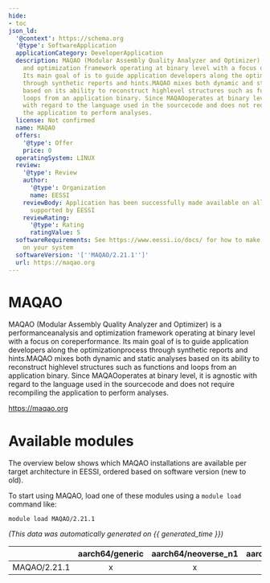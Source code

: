 ```yaml
---
hide:
- toc
json_ld:
  '@context': https://schema.org
  '@type': SoftwareApplication
  applicationCategory: DeveloperApplication
  description: MAQAO (Modular Assembly Quality Analyzer and Optimizer) is a performanceanalysis
    and optimization framework operating at binary level with a focus on coreperformance.
    Its main goal of is to guide application developers along the optimizationprocess
    through synthetic reports and hints.MAQAO mixes both dynamic and static analyses
    based on its ability to reconstruct highlevel structures such as functions and
    loops from an application binary. Since MAQAOoperates at binary level, it is agnostic
    with regard to the language used in the sourcecode and does not require recompiling
    the application to perform analyses.
  license: Not confirmed
  name: MAQAO
  offers:
    '@type': Offer
    price: 0
  operatingSystem: LINUX
  review:
    '@type': Review
    author:
      '@type': Organization
      name: EESSI
    reviewBody: Application has been successfully made available on all architectures
      supported by EESSI
    reviewRating:
      '@type': Rating
      ratingValue: 5
  softwareRequirements: See https://www.eessi.io/docs/ for how to make EESSI available
    on your system
  softwareVersion: '[''MAQAO/2.21.1'']'
  url: https://maqao.org
---
```


MAQAO
=====


MAQAO (Modular Assembly Quality Analyzer and Optimizer) is a performanceanalysis and optimization framework operating at binary level with a focus on coreperformance. Its main goal of is to guide application developers along the optimizationprocess through synthetic reports and hints.MAQAO mixes both dynamic and static analyses based on its ability to reconstruct highlevel structures such as functions and loops from an application binary. Since MAQAOoperates at binary level, it is agnostic with regard to the language used in the sourcecode and does not require recompiling the application to perform analyses.

https://maqao.org
# Available modules


The overview below shows which MAQAO installations are available per target architecture in EESSI, ordered based on software version (new to old).

To start using MAQAO, load one of these modules using a `module load` command like:

```shell
module load MAQAO/2.21.1
```

*(This data was automatically generated on {{ generated_time }})*

| |aarch64/generic|aarch64/neoverse_n1|aarch64/neoverse_v1|aarch64/nvidia/grace|x86_64/generic|x86_64/amd/zen2|x86_64/amd/zen3|x86_64/amd/zen4|x86_64/intel/cascadelake|x86_64/intel/haswell|x86_64/intel/icelake|x86_64/intel/sapphirerapids|x86_64/intel/skylake_avx512|
| :---: | :---: | :---: | :---: | :---: | :---: | :---: | :---: | :---: | :---: | :---: | :---: | :---: | :---: |
|MAQAO/2.21.1|x|x|x|x|x|x|x|x|x|x|x|x|x|
